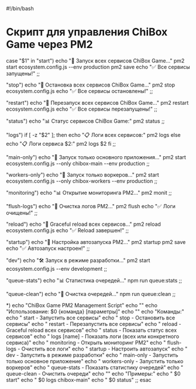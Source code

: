 #!/bin/bash

# Скрипт для управления ChiBox Game через PM2

case "$1" in
"start")
echo "🚀 Запуск всех сервисов ChiBox Game..."
pm2 start ecosystem.config.js --env production
pm2 save
echo "✅ Все сервисы запущены!"
;;

"stop")
echo "🛑 Остановка всех сервисов ChiBox Game..."
pm2 stop ecosystem.config.js
echo "✅ Все сервисы остановлены!"
;;

"restart")
echo "🔄 Перезапуск всех сервисов ChiBox Game..."
pm2 restart ecosystem.config.js
echo "✅ Все сервисы перезапущены!"
;;

"status")
echo "📊 Статус сервисов ChiBox Game:"
pm2 status
;;

"logs")
if [ -z "$2" ]; then
echo "📋 Логи всех сервисов:"
pm2 logs
else
echo "📋 Логи сервиса $2:"
pm2 logs $2
fi
;;

"main-only")
echo "🚀 Запуск только основного приложения..."
pm2 start ecosystem.config.js --only chibox-main --env production
;;

"workers-only")
echo "🚀 Запуск только воркеров..."
pm2 start ecosystem.config.js --only chibox-workers --env production
;;

"monitoring")
echo "📊 Открытие мониторинга PM2..."
pm2 monit
;;

"flush-logs")
echo "🧹 Очистка логов PM2..."
pm2 flush
echo "✅ Логи очищены!"
;;

"reload")
echo "🔄 Graceful reload всех сервисов..."
pm2 reload ecosystem.config.js
echo "✅ Reload завершен!"
;;

"startup")
echo "🔧 Настройка автозапуска PM2..."
pm2 startup
pm2 save
echo "✅ Автозапуск настроен!"
;;

"dev")
echo "🛠️ Запуск в режиме разработки..."
pm2 start ecosystem.config.js --env development
;;

"queue-stats")
echo "📊 Статистика очередей..."
npm run queue:stats
;;

"queue-clean")
echo "🧹 Очистка очередей..."
npm run queue:clean
;;

\*)
echo "ChiBox Game PM2 Management Script"
echo ""
echo "Использование: $0 {команда} [параметры]"
echo ""
echo "Команды:"
echo " start - Запустить все сервисы"
echo " stop - Остановить все сервисы"
echo " restart - Перезапустить все сервисы"
echo " reload - Graceful reload всех сервисов"
echo " status - Показать статус всех сервисов"
echo " logs [name] - Показать логи (всех или конкретного сервиса)"
echo " monitoring - Открыть мониторинг PM2"
echo " flush-logs - Очистить все логи"
echo " startup - Настроить автозапуск"
echo " dev - Запустить в режиме разработки"
echo " main-only - Запустить только основное приложение"
echo " workers-only - Запустить только воркеров"
echo " queue-stats - Показать статистику очередей"
echo " queue-clean - Очистить очереди"
echo ""
echo "Примеры:"
echo " $0 start"
echo " $0 logs chibox-main"
echo " $0 status"
;;
esac
